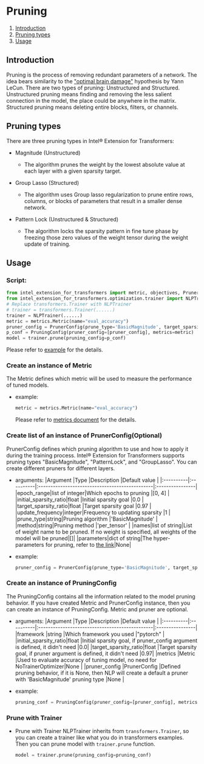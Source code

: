 Pruning
======
1. [Introduction](#introduction)
2. [Pruning types](#pruning-types)
3. [Usage](#usage)

## Introduction
Pruning is the process of removing redundant parameters of a network. The idea bears similarity to the ["optimal brain damage"](http://yann.lecun.com/exdb/publis/pdf/lecun-90b.pdf) hypothesis by Yann LeCun. There are two types of pruning: Unstructured and Structured. Unstructured pruning means finding and removing the less salient connection in the model, the place could be anywhere in the matrix. Structured pruning means deleting entire blocks, filters, or channels.

## Pruning types

There are three pruning types in Intel® Extension for Transformers:

- Magnitude (Unstructured)
  - The algorithm prunes the weight by the lowest absolute value at each layer with a given sparsity target. 

- Group Lasso (Structured)
  - The algorithm uses Group lasso regularization to prune entire rows, columns, or blocks of parameters that result in a smaller dense network.

- Pattern Lock (Unstructured & Structured)
  - The algorithm locks the sparsity pattern in fine tune phase by freezing those zero values of the weight tensor during the weight update of training.

## Usage
### Script:
```python
from intel_extension_for_transformers import metric, objectives, PrunerConfig, PruningConfig,
from intel_extension_for_transformers.optimization.trainer import NLPTrainer
# Replace transformers.Trainer with NLPTrainer
# trainer = transformers.Trainer(......)
trainer = NLPTrainer(......)
metric = metrics.Metric(name="eval_accuracy")
pruner_config = PrunerConfig(prune_type='BasicMagnitude', target_sparsity_ratio=0.9)
p_conf = PruningConfig(pruner_config=[pruner_config], metrics=metric)
model = trainer.prune(pruning_config=p_conf)
```
Please refer to [example](../examples/optimize/pytorch/huggingface/text-classification/pruning/run_glue.py) for the details.

### Create an instance of Metric
The Metric defines which metric will be used to measure the performance of tuned models.
- example:
    ```python
    metric = metrics.Metric(name="eval_accuracy")
    ```

    Please refer to [metrics document](metrics.md) for the details.

### Create list of an instance of PrunerConfig(Optional)
PrunerConfig defines which pruning algorithm to use and how to apply it during the training process. Intel® Extension for Transformers supports pruning types "BasicMagnitude", "PatternLock", and "GroupLasso". You can create different pruners for different layers.

- arguments:
    |Argument   |Type       |Description                                        |Default value    |
    |:----------|:----------|:-----------------------------------------------|:----------------|
    |epoch_range|list of integer|Which epochs to pruning                     |[0, 4]           |
    |initial_sparsity_ratio|float |Initial sparsity goal                     |0.0              |
    |target_sparsity_ratio|float  |Target sparsity goal                      |0.97             |
    |update_frequency|integer|Frequency to updating sparsity                 |1                |
    |prune_type|string|Pruning algorithm                                     |'BasicMagnitude' |
    |method|string|Pruning method                                            |'per_tensor' |
    |names|list of string|List of weight name to be pruned. If no weight is specified, all weights of the model will be pruned|[]|
    |parameters|dict of string|The hyper-parameters for pruning, refer to [the link](https://github.com/intel/neural-compressor/blob/master/docs/pruning.md)|None|

- example:
    ```python
    pruner_config = PrunerConfig(prune_type='BasicMagnitude', target_sparsity_ratio=0.9)
    ```

### Create an instance of PruningConfig
The PruningConfig contains all the information related to the model pruning behavior. If you have created Metric and PrunerConfig instance, then you can create an instance of PruningConfig. Metric and pruner are optional.

- arguments:
    |Argument   |Type       |Description                                        |Default value    |
    |:----------|:----------|:-----------------------------------------------|:----------------|
    |framework  |string     |Which framework you used                        |"pytorch"        |
    |initial_sparsity_ratio|float |Initial sparsity goal, if pruner_config argument is defined, it didn't need                       |0.0|
    |target_sparsity_ratio|float |Target sparsity goal, if pruner argument is defined, it didn't need                       |0.97|
    |metrics    |Metric    |Used to evaluate accuracy of tuning model, no need for NoTrainerOptimizer|None    |
    |pruner_config |PrunerConfig    |Defined pruning behavior, if it is None, then NLP will create a default a pruner with 'BasicMagnitude' pruning type                                  |None              |

- example:
    ```python
    pruning_conf = PruningConfig(pruner_config=[pruner_config], metrics=tune_metric)
    ```

### Prune with Trainer
- Prune with Trainer
    NLPTrainer inherits from `transformers.Trainer`, so you can create a trainer like what you do in transformers examples. Then you can prune model with `trainer.prune` function.
    ```python
    model = trainer.prune(pruning_config=pruning_conf)
    ```
